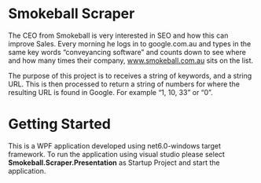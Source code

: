 # Smokeball Scraper

The CEO from Smokeball is very interested in SEO and how this can improve Sales. Every morning he logs in to google.com.au and types in the same key words “conveyancing software” and counts down to see where and how many times their company, www.smokeball.com.au sits on the list. 

The purpose of this project is to receives a string of keywords, and a string URL. This is then processed to return a string of numbers for where the resulting URL is found in Google. For 
example “1, 10, 33” or “0”.

# Getting Started
This is a WPF application developed using net6.0-windows target framework.
To run the application using visual studio please select **Smokeball.Scraper.Presentation** as Startup Project and start the application.